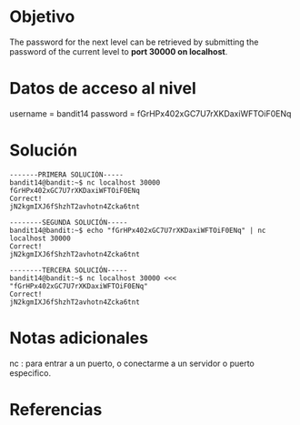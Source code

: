 # Objetivo
The password for the next level can be retrieved by submitting the password of the current level to **port 30000 on localhost**.

# Datos de acceso al nivel
username = bandit14
password = fGrHPx402xGC7U7rXKDaxiWFTOiF0ENq
# Solución
```
-------PRIMERA SOLUCIÓN-----
bandit14@bandit:~$ nc localhost 30000
fGrHPx402xGC7U7rXKDaxiWFTOiF0ENq
Correct!
jN2kgmIXJ6fShzhT2avhotn4Zcka6tnt

--------SEGUNDA SOLUCIÓN-----
bandit14@bandit:~$ echo "fGrHPx402xGC7U7rXKDaxiWFTOiF0ENq" | nc localhost 30000
Correct!
jN2kgmIXJ6fShzhT2avhotn4Zcka6tnt

--------TERCERA SOLUCIÓN-----
bandit14@bandit:~$ nc localhost 30000 <<<  "fGrHPx402xGC7U7rXKDaxiWFTOiF0ENq"
Correct!
jN2kgmIXJ6fShzhT2avhotn4Zcka6tnt

```
# Notas adicionales
nc : para entrar a un puerto, o conectarme a un servidor o puerto especifico.
# Referencias